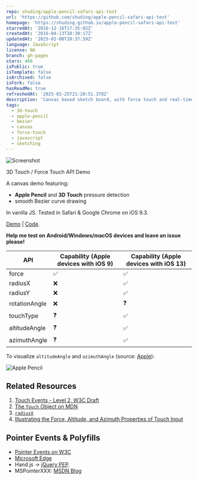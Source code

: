 ```yaml
---
repo: shuding/apple-pencil-safari-api-test
url: 'https://github.com/shuding/apple-pencil-safari-api-test'
homepage: 'https://shuding.github.io/apple-pencil-safari-api-test'
starredAt: '2016-12-16T17:35:02Z'
createdAt: '2016-04-13T18:30:17Z'
updatedAt: '2025-02-08T20:37:59Z'
language: JavaScript
license: NA
branch: gh-pages
stars: 466
isPublic: true
isTemplate: false
isArchived: false
isFork: false
hasReadMe: true
refreshedAt: '2025-02-25T21:20:51.378Z'
description: 'Canvas based sketch board, with force touch and real-time Bezier curves.'
tags:
  - 3d-touch
  - apple-pencil
  - bezier
  - canvas
  - force-touch
  - javascript
  - sketching
---
```


![Screenshot](demo.jpg)

3D Touch / Force Touch API Demo

A canvas demo featuring:

- __Apple Pencil__ and __3D Touch__ pressure detection
- smooth Bezier curve drawing

In vanilla JS. Tested in Safari & Google Chrome on iOS 9.3.

[Demo](http://shuding.github.io/apple-pencil-safari-api-test) | [Code](https://github.com/shuding/apple-pencil-safari-api-test/blob/gh-pages/index.html).

__Help me test on Android/Windows/macOS devices and leave an issue please!__

|API |Capability (Apple devices with iOS 9)|Capability (Apple devices with iOS 13)|
|---|---|---|
|force|:white_check_mark:|:white_check_mark:|
|radiusX|:x:|:white_check_mark:|
|radiusY|:x:|:white_check_mark:|
|rotationAngle|:x:|:question:|
|touchType|:question:|:white_check_mark:|
|altitudeAngle|:question:|:white_check_mark:|
|azimuthAngle|:question:|:white_check_mark:|

To visualize `altitudeAngle` and `azimuthAngle` (source: [Apple](https://developer.apple.com/documentation/uikit/touches_presses_and_gestures/illustrating_the_force_altitude_and_azimuth_properties_of_touch_input)):

![Apple Pencil](apple-pencil.png)

## Related Resources

1. [Touch Events - Level 2, W3C Draft](https://w3c.github.io/touch-events/#widl-Touch-force)
2. [The `Touch` Object on MDN](https://developer.mozilla.org/en-US/docs/Web/API/Touch)
3. [`radiusX`](https://developer.mozilla.org/en-US/docs/Web/API/Touch/radiusX)
4. [Illustrating the Force, Altitude, and Azimuth Properties of Touch Input](https://developer.apple.com/documentation/uikit/touches_presses_and_gestures/illustrating_the_force_altitude_and_azimuth_properties_of_touch_input)

## Pointer Events & Polyfills

- [Pointer Events on W3C](https://www.w3.org/TR/pointerevents/#h2_intro)
- [Microsoft Edge](https://msdn.microsoft.com/en-us/library/dn433244%28v=vs.85%29.aspx?f=255&MSPPError=-2147217396)
- Hand.js -> [jQuery PEP](https://github.com/jquery/PEP).
- MSPointerXXX: [MSDN Blog](https://blogs.msdn.microsoft.com/eternalcoding/2013/02/20/hand-js-a-polyfill-for-supporting-pointer-events-on-every-browser/)
